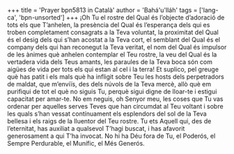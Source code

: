 +++
title = 'Prayer bpn5813 in Català'
author = 'Bahá'u'lláh'
tags = ['lang-ca', 'bpn-unsorted']
+++
¡Oh Tu el rostre del Qual és l’objecte d’adoració de tots els que T’anhelen, la presència del Qual és l’esperança dels qui es troben completament consagrats a la Teva voluntat, la proximitat del Qual és el desig dels qui s’han acostat a la Teva cort, el semblant del Qual és el company dels qui han reconegut la Teva veritat, el nom del Qual és impulsor de les ànimes què anhelen contemplar el Teu rostre, la veu del Qual és la vertadera vida dels Teus amants, les paraules de la Teva boca són com aigües de vida per tots els qui estan al cel i la terra!
Et suplico, pel greuge què has patit i els mals què ha infligit sobre Teu les hosts dels perpetradors de maldat, que m’enviïs, des dels núvols de la Teva mercè, allò què em purifiqui de tot el què no siguis Tu, perquè sigui digne de lloar-te i estigui capacitat per amar-te.
No em neguis, oh Senyor meu, les coses que Tu vas ordenar per aquelles serves Teves que han circumdat al Teu voltant i sobre les quals s’han vessat contínuament els esplendors del sol de la Teva bellesa i els raigs de la lluentor del Teu rostre. Tu ets Aquell qui, des de l’eternitat, has auxiliat a qualsevol T’hagi buscat, i has afavorit generosament a qui T’ha invocat.
No hi ha Déu fora de Tu, el Poderós, el Sempre Perdurable, el Munífic, el Més Generós.
